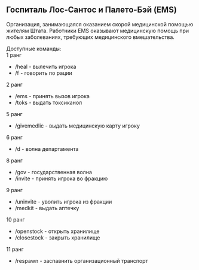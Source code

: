 ## Госпиталь Лос-Сантос и Палето-Бэй (EMS)

Организация, занимающаяся оказанием скорой медицинской помощью жителям Штата. Работники EMS оказывают медицинскую помощь при любых заболеваниях, требующих медицинского вмешательства.  
  
Доступные команды:  
1 ранг

*   /heal - вылечить игрока
*   /f - говорить по рации

  
2 ранг

*   /ems - принять вызов игрока
*   /toks - выдать токсиканол

  
5 ранг

*   /givemedlic - выдать медицинскую карту игроку

  
6 ранг

*   /d - волна департамента

  
8 ранг

*   /gov - государственная волна
*   /invite - принять игрока во фракцию

  
9 ранг

*   /uninvite - уволить игрока из фракции
*   /medkit - выдать аптечку

  
10 ранг

*   /openstock - открыть хранилище
*   /closestock - закрыть хранилище

  
11 ранг

*   /respawn - заспавнить организационный транспорт